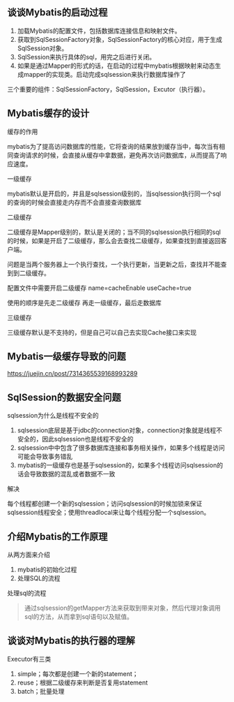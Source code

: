 ## 谈谈Mybatis的启动过程

1. 加载Mybatis的配置文件，包括数据库连接信息和映射文件。
2. 获取到SqlSessionFactory对象，SqlSessionFactory的核心对应，用于生成SqlSession对象。
3. SqlSession来执行具体的sql，用完之后进行关闭。
4. 如果是通过Mapper的形式的话，在启动的过程中mybatis根据映射来动态生成mapper的实现类。启动完成sqlsession来执行数据库操作了

三个重要的组件：SqlSessionFactory，SqlSession，Excutor（执行器）。

## Mybatis缓存的设计

缓存的作用

mybatis为了提高访问数据库的性能，它将查询的结果放到缓存当中，每次当有相同查询请求的时候，会直接从缓存中拿数据，避免再次访问数据库，从而提高了响应速度。

一级缓存

mybatis默认是开启的，并且是sqlsession级别的，当sqlsession执行同一个sql的查询的时候会直接走内存而不会直接查询数据库

二级缓存

二级缓存是Mapper级别的，默认是关闭的；当不同的sqlsession执行相同的sql的时候，如果是开启了二级缓存，那么会去查找二级缓存，如果查找到直接返回客户端。

问题是当两个服务器上一个执行查找，一个执行更新，当更新之后，查找并不能查到到二级缓存。

配置文件中需要开启二级缓存 name=cacheEnable  useCache=true

使用的顺序是先走二级缓存 再走一级缓存，最后走数据库

三级缓存

三级缓存默认是不支持的，但是自己可以自己去实现Cache接口来实现

## Mybatis一级缓存导致的问题

https://juejin.cn/post/7314365539168993289

## SqlSession的数据安全问题

sqlsession为什么是线程不安全的

1. sqlsession底层是基于jdbc的connection对象，connection对象就是线程不安全的，因此sqlsession也是线程不安全的
2. sqlsession中中包含了很多数据库连接和事务相关操作，如果多个线程是访问可能会导致事务错乱
3. mybatis的一级缓存也是基于sqlsession的，如果多个线程访问sqlsession的话会导致数据的混乱或者数据不一致

解决

每个线程都创建一个新的sqlsession；访问sqlsession的时候加锁来保证sqlsession线程安全；使用threadlocal来让每个线程分配一个sqlsession。

## 介绍Mybatis的工作原理

从两方面来介绍

1. mybatis的初始化过程
2. 处理SQL的流程

处理sql的流程

> 通过sqlsession的getMapper方法来获取到带来对象，然后代理对象调用sql的方法，从而拿到sql语句以及赋值。

## 谈谈对Mybatis的执行器的理解

Executor有三类

1. simple；每次都是创建一个新的statement；
2. reuse；根据二级缓存来判断是否复用statement
3. batch；批量处理

